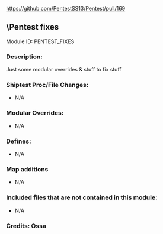 <!-- This should be copy-pasted into the root of your module folder as readme.md -->

https://github.com/PentestSS13/Pentest/pull/169<!--PR Number-->

## \Pentest fixes<!--Title of your addition.-->

Module ID: PENTEST_FIXES<!-- Uppercase, UNDERSCORE_CONNECTED name of your module, that you use to mark files. This is so people can case-sensitive search for your edits, if any. -->

### Description:

Just some modular overrides & stuff to fix stuff
### Shiptest Proc/File Changes:

- N/A
<!-- If you edited any core procs, you should list them here. You should specify the files and procs you changed.
E.g:
- `code/modules/mob/living.dm`: `proc/overriden_proc`, `var/overriden_var`
-->

### Modular Overrides:

- N/A
<!-- If you added a new modular override (file or code-wise) for your module, you should list it here. Code files should specify what procs they changed, in case of multiple modules using the same file.
E.g:
- `modular_pentest/master_files/sound/my_cool_sound.ogg`
- `modular_pentest/master_files/code/my_modular_override.dm`: `proc/overriden_proc`, `var/overriden_var`
-->

### Defines:

- N/A
<!-- If you needed to add any defines, mention the files you added those defines in, along with the name of the defines. -->
### Map additions
- N/A
<!-- If you have any map changes they go into the zmap folder, please post the name of the file here-->
### Included files that are not contained in this module:

- N/A
<!-- Likewise, be it a non-modular file or a modular one that's not contained within the folder belonging to this specific module, it should be mentioned here. Good examples are icons or sounds that are used between multiple modules, or other such edge-cases. -->

### Credits: Ossa

<!-- Here go the credits to you, dear coder, and in case of collaborative work or ports, credits to the original source of the code. -->

<!-- IGNORE ME AS I AM A CHANGE JUST TO FORCEFULLY TEST THE CHANGELOGS >
